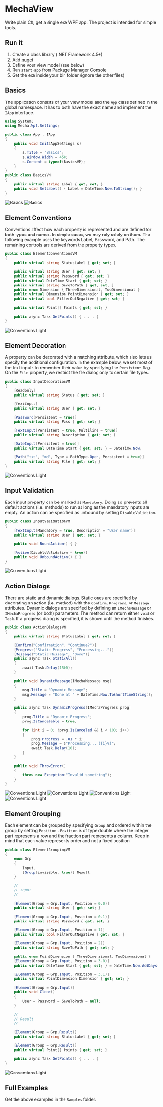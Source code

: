 # MechaView

Write plain C#, get a single exe WPF app. The project is intended for simple tools.

## Run it
1. Create a class library (.NET Framework 4.5+)
2. Add [nuget]()
3. Define your view model (see below)
4. Run `start-app` from Package Manager Console
5. Get the exe inside your bin folder (ignore the other files)

## Basics
The application consists of your view model and the `App` class defined in the global namespace. It has to both have the exact name and implement the `IApp` interface.

```csharp
using System;
using Mecha.Wpf.Settings;

public class App : IApp
{
    public void Init(AppSettings s)
    {
        s.Title = "Basics";
        s.Window.Width = 450;
        s.Content = typeof(BasicsVM);
    }
}
public class BasicsVM
{
    public virtual string Label { get; set; }
    public void SetLabel() { Label = DateTime.Now.ToString(); }
}
```
![Basics](docs/basics-light.png)
![Basics](docs/basics-dark.png)

## Element Conventions
Conventions affect how each property is represented and are defined for both types and names. In simple cases, we may rely solely on them. The following example uses the keywords Label, Password, and Path. The remaining controls are derived from the property types.

```csharp
public class ElementConventionsVM
{
    public virtual string StatusLabel { get; set; }

    public virtual string User { get; set; }
    public virtual string Password { get; set; }
    public virtual DateTime Start { get; set; }
    public virtual string SaveToPath { get; set; }
    public enum Dimension { ThreeDimensional, TwoDimensional }
    public virtual Dimension PointDimension { get; set; }
    public virtual bool FilterOutNegative { get; set; }
    
    public virtual Point[] Points { get; set; }

    public async Task GetPoints() { . . . }
}
```
![Conventions Light](docs/conventions-light.png)

## Element Decoration

A property can be decorated with a matching attribute, which also lets us specify the additional configuration. In the example below, we set most of the text inputs to remember their value by specifying the `Persistent` flag. On the `File` property, we restrict the file dialog only to certain file types.

```csharp
public class InputDecorationVM
{
    [Readonly]
    public virtual string Status { get; set; }

    [TextInput]
    public virtual string User { get; set; }

    [Password(Persistent = true)]
    public virtual string Pass { get; set; }

    [TextInput(Persistent = true, Multiline = true)]
    public virtual string Description { get; set; }

    [DateInput(Persistent = true)]
    public virtual DateTime Start { get; set; } = DateTime.Now;

    [Path("txt", "md", Type = PathType.Open, Persistent = true)]
    public virtual string File { get; set; }
}
```
![Conventions Light](docs/decoration-light.png)


## Input Validation

Each input property can be marked as `Mandatory`. Doing so prevents all default actions (i.e. methods) to run as long as the mandatory inputs are empty. An action can be specified as unbound by setting `DisableValidtion`.

```csharp
public class InputValidationVM
{
    [TextInput(Mandatory = true, Description = "User name")]
    public virtual string User { get; set; }

    public void BoundAction() { }

    [Action(DisableValidation = true)]
    public void UnboundAction() { }
}
```

![Conventions Light](docs/validation-light.png)

## Action Dialogs
There are static and dynamic dialogs. Static ones are specified by decorating an action (i.e. method) with the `Confirm`, `Progress`, or `Message` attributes. Dynamic dialogs are specified by defining an `IMechaMessage` or `IMechaProgress` (or both) parameters. The method can return either `void` or `Task`. If a progress dialog is specified, it is shown until the method finishes.

```csharp
public class ActionDialogsVM
{
    public virtual string StatusLabel { get; set; }

    [Confirm("Confirmation", "Continue?")]
    [Progress("Static Progress", "Processing...")]
    [Message("Static Message", "Done")]
    public async Task StaticAll()
    {
        await Task.Delay(1500);
    }

    public void DynamicMessage(IMechaMessage msg)
    {
        msg.Title = "Dynamic Message";
        msg.Message = "Done at " + DateTime.Now.ToShortTimeString();
    }

    public async Task DynamicProgress(IMechaProgress prog)
    {
        prog.Title = "Dynamic Progress";
        prog.IsCancelable = true;

        for (int i = 0; !prog.IsCanceled && i < 100; i++)
        {
            prog.Progress = .01 * i;
            prog.Message = $"Processing... ({i}%)";
            await Task.Delay(10);
        }
    }

    public void ThrowError()
    {
        throw new Exception("Invalid something");
    }
}
```

![Conventions Light](docs/dial-confirm-light.png)
![Conventions Light](docs/dial-msg-light.png)
![Conventions Light](docs/dial-dynprog-light.png)
![Conventions Light](docs/dial-err-light.png)


## Element Grouping

Each element can be grouped by specifying `Group` and ordered within the group by setting `Position` . `Position` is of type double where the integer part represents a row and the fraction part represents a column. Keep in mind that each value represents order and not a fixed position.

```csharp
public class ElementGroupingVM
{
    enum Grp
    {
        Input,
        [Group(invisible: true)] Result
    }

    //
    // Input
    //

    [Element(Group = Grp.Input, Position = 0.0)]
    public virtual string User { get; set; }

    [Element(Group = Grp.Input, Position = 0.1)]
    public virtual string Password { get; set; }

    [Element(Group = Grp.Input, Position = 1)]
    public virtual bool FilterOutNegative { get; set; }

    [Element(Group = Grp.Input, Position = 2)]
    public virtual string SaveToPath { get; set; }

    public enum PointDimension { ThreeDimensional, TwoDimensional }
    [Element(Group = Grp.Input, Position = 3.0)]
    public virtual DateTime Start { get; set; } = DateTime.Now.AddDays(-1);

    [Element(Group = Grp.Input, Position = 3.1)]
    public virtual PointDimension Dimension { get; set; }

    [Element(Group = Grp.Input)]
    public void Clear()
    {
        User = Password = SaveToPath = null;
    }

    //
    // Result
    //

    [Element(Group = Grp.Result)]
    public virtual string StatusLabel { get; set; }

    [Element(Group = Grp.Result)]
    public virtual Point[] Points { get; set; }

    public async Task GetPoints() { . . . }
}
```

![Conventions Light](docs/grouping-light.png)


## Full Examples
Get the above examples in the `Samples` folder.
